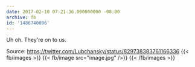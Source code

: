```yaml
---
date: 2017-02-10 07:21:36.000000000 -08:00
archive: fb
id: '1486740096'
---
```


Uh oh. They're on to us. 

Source: https://twitter.com/Lubchansky/status/829738383761166336
{{< fb/images >}}
{{< fb/image src="image.jpg" />}}
{{< /fb/images >}}
